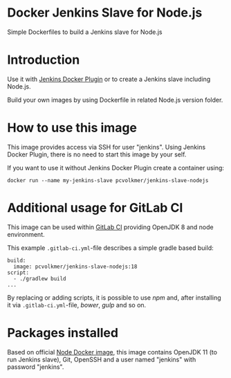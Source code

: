 # Docker Jenkins Slave for Node.js

Simple Dockerfiles to build a Jenkins slave for Node.js

# Introduction

Use it with [Jenkins Docker Plugin](https://wiki.jenkins-ci.org/display/JENKINS/Docker+Plugin) or to create a Jenkins slave including Node.js.

Build your own images by using Dockerfile in related Node.js version folder.

# How to use this image

This image provides access via SSH for user "jenkins". Using Jenkins Docker Plugin, there is no need to start this image by your self.

If you want to use it without Jenkins Docker Plugin create a container using:

    docker run --name my-jenkins-slave pcvolkmer/jenkins-slave-nodejs

# Additional usage for GitLab CI

This image can be used within [GitLab CI](https://docs.gitlab.com/ce/ci/docker/using_docker_build.html) providing OpenJDK 8 and node environment.

This example `.gitlab-ci.yml`-file describes a simple gradle based build:

    build:
      image: pcvolkmer/jenkins-slave-nodejs:18
    script:
      - ./gradlew build
    ...

By replacing or adding scripts, it is possible to use *npm* and, after installing it via `.gitlab-ci.yml`-file, *bower*, *gulp* and so on.

# Packages installed

Based on official [Node Docker image](https://registry.hub.docker.com/_/node/), this image contains OpenJDK 11 (to run Jenkins slave), Git, OpenSSH and a user named "jenkins" with password "jenkins".
